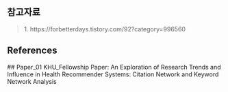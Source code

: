 ## 참고자료
<blockquote>
1. https://forbetterdays.tistory.com/92?category=996560 </br>



</blockquote>

## References
<blockquote>



</blockquote>
## Paper_01
KHU_Fellowship Paper: An Exploration of Research Trends and Influence in Health Recommender Systems: Citation Network and Keyword Network Analysis
